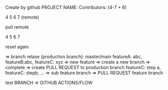 Create by github
PROJECT NAME:
Contributors:
(4-7 + 6)


4 5 6 7 (remote)

pull remote

4 5 6 7

reset again



=> branch relase (production branch): master/main
featureA: abc, featureB:abc,  featureC: xyz
=> new feature => create a new branch => complete => create PULL REQUEST to production branch
featureC: step a, featureC: stepb, ...
=> sub feature branch => PULL REQUEST feature branch


test
BRANCH => GITHUB ACTIONS/FLOW